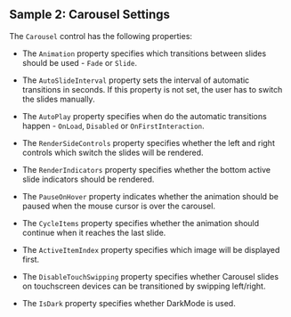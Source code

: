 ## Sample 2: Carousel Settings

The `Carousel` control has the following properties:

* The `Animation` property specifies which transitions between slides should be used - `Fade` or `Slide`.

* The `AutoSlideInterval` property sets the interval of automatic transitions in seconds. If this property is not set, the user has to switch the slides manually.

* The `AutoPlay` property specifies when do the automatic transitions happen - `OnLoad`, `Disabled` or `OnFirstInteraction`.

* The `RenderSideControls` property specifies whether the left and right controls which switch the slides will be rendered.

* The `RenderIndicators` property specifies whether the bottom active slide indicators should be rendered.

* The `PauseOnHover` property indicates whether the animation should be paused when the mouse cursor is over the carousel.

* The `CycleItems` property specifies whether the animation should continue when it reaches the last slide.

* The `ActiveItemIndex` property specifies which image will be displayed first.

* The `DisableTouchSwipping` property specifies whether Carousel slides on touchscreen devices can be transitioned by swipping left/right. 

* The `IsDark` property specifies whether DarkMode is used.